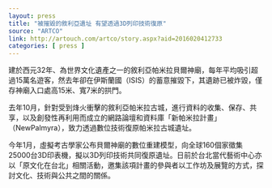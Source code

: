 ```yaml
---
layout: press
title: "被摧毀的敘利亞遺址 有望透過3D列印技術復原"
source: "ARTCO"
link: http://artouch.com/artco/story.aspx?aid=2016020412733
categories: [ press ]
---
```


建於西元32年、為世界文化遺產之一的敘利亞帕米拉貝爾神廟，每年平均吸引超過15萬名遊客，然去年卻在伊斯蘭國（ISIS）的蓄意摧毀下，其遺跡已被炸毀，僅存神廟入口處高15米、寬7米的拱門。

去年10月，針對受到烽火衝擊的敘利亞帕米拉古城，進行資料的收集、保存、共享，以及創發性再利用而成立的網路論壇和資料庫「新帕米拉計畫」（NewPalmyra），致力透過數位技術復原帕米拉古城遺址。

今年1月，虛擬考古學家公布貝爾神廟的數位重建模型，向全球160個家徵集25000台3D印表機，擬以3D列印技術共同復原遺址。日前於台北當代藝術中心亦以「原文化在台北」相關活動，邀集該項計畫的參與者以工作坊及展覽的方式，探討文化、技術與公共之間的關係。